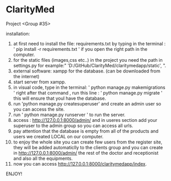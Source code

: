 # ClarityMed
Project &lt;Group #35>


installation:

1. at first need to install  the file: requirements.txt by typing in the terminal :  ' pip install -r requirements.txt ' if you open the right path in the computer.
2. for the static files (images,css etc..) in the project you need the path in settings.py for example:" 'D:/GitHub/ClarityMed/claritymedapp/static', ".
3. external software: xampp for the database. (can be downloaded from the internet)
4. start server from xampp.
5. in visual code, type in the terminal: ' python manage.py makemigrations ' right after that command , run this line :  ' python manage.py migrate ' this will ensure that youl have the database.
6. run 'python manage.py createsuperuser' and create an admin user so you can access the site.
7. run ' python manage.py runserver ' to run the server.
8. access : http://127.0.0.1:8000/admin/ and in useres section add your superuser to the admin group so you can access all urls.
9. pay attention that the database is empty from all of the products and users we created LOCAL on our computer.
10. to enjoy the whole site you can create few users from the register site, they will be added automaticlly to the clients group and you can create in  http://127.0.0.1:8000/admin/ the rest of the doctor and receptionist and also all the equipments.
11. now you can access http://127.0.0.1:8000/claritymedapp/index.

ENJOY! 
